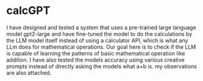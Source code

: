 # calcGPT

I have designed and tested a system that uses a pre-trained large language model gpt2-large and have fine-tuned the model to do the calculations by the LLM model itself instead of using a calculator API, which is what any LLm does for mathematical operations.
Our goal here is to check if the LLM is capable of learning the patterns of basic mathematical operation like addition. I have also tested the models accuracy using various creative prompts instead of directly asking the models what a+b is. my observations are also attached.
